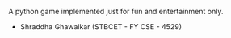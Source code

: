 A python game implemented just for fun and entertainment only. 
- Shraddha Ghawalkar (STBCET - FY CSE - 4529)
